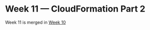# Week 11 — CloudFormation Part 2

Week 11 is merged in [Week 10](https://github.com/timmy-cde/aws-bootcamp-cruddur-2023/blob/main/journal/week11.md)
